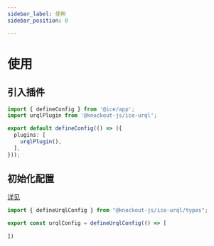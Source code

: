 ```yaml
---
sidebar_label: 使用
sidebar_position: 0

---
```


# 使用


## 引入插件
```ts title=ice.config.mts
import { defineConfig } from '@ice/app';
import urqlPlugin from '@knockout-js/ice-urql';

export default defineConfig(() => ({
  plugins: [
    urqlPlugin(),
  ],
}));

```


## 初始化配置

[详见](./config)

```ts title=app.tsx
import { defineUrqlConfig } from "@knockout-js/ice-urql/types";

export const urqlConfig = defineUrqlConfig(() => [
 
])
```
